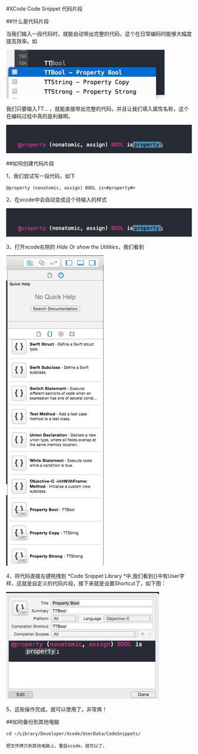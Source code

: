 #XCode Code Snippet 代码片段

##什么是代码片段

当我们输入一段代码时，就能自动带出完整的代码，这个在日常编码时能够大幅度提高效率。如

![Mou icon](../Images/24.png)

我们只要输入*TT...* ，就能直接带出完整的代码，并且让我们填入属性名称，这个在编码过程中真的是利器啊。

![Mou icon](../Images/25.png)



##如何创建代码片段

1、我们尝试写一段代码，如下

	@property (nonatomic, assign) BOOL is<#property#>
	
2、在xcode中会自动变成这个待输入的样式

![Mou icon](../Images/25.png)

3、打开xcode右侧的 *Hide Or show the Utilities*，我们看到

![Mou icon](../Images/26.png)

4、将代码直接左键拖拽到 *Code Snippet Library *中,我们看到{}中有User字样，这就是自定义的代码片段，接下来就是设置Shortcut了，如下图：

![Mou icon](../Images/27.png)

5、这些操作完成，就可以使用了。非常爽！


##如何备份到其他电脑

	cd ~/Library/Developer/Xcode/UserData/CodeSnippets/
	
	把文件拷贝到其他电脑上，重启xcode，就可以了。

